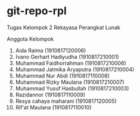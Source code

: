 # git-repo-rpl
Tugas Kelompok 2 Rekayasa Perangkat Lunak 

Anggota Kelompok
1. Aida Raima (1910817120006)
2. Ivano Gerhart Hadiyudha (1910817210001)
3. Muhammad Faidhorrahman (1910817210006)
4. Muhammad Jatmika Aryaputra (1910817210004)
5. Muhammad Nur Abdi (1910817110008)
6. Muhammad Rizky Maulana (1910817210007)
7. Muhammad Yusuf Hasbullah (1910817210003)
8. Razidannor (1910817110009)
9. Resya cahaya maharani (1910817120005)
10. Rif'at Maulana (1910817110010)
